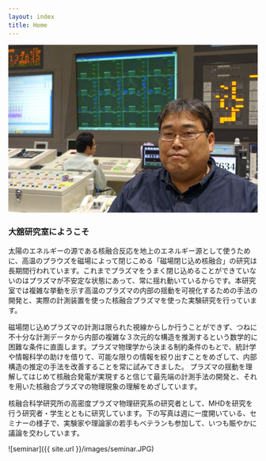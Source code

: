 ```yaml
---
layout: index
title: Home
---
```

![ohdachi_in_controlroom](/images/ohdachi_controlroom.jpg)

### 大舘研究室にようこそ


太陽のエネルギーの源である核融合反応を地上のエネルギー源として使うために、高温のプラウズを磁場によって閉じこめる「磁場閉じ込め核融合」の研究は長期間行われています。これまでプラズマをうまく閉じ込めることができていないのはプラズマが不安定な状態にあって、常に揺れ動いているからです。本研究室では複雑な挙動を示す高温のプラズマの内部の揺動を可視化するための手法の開発と、実際の計測装置を使った核融合プラズマを使った実験研究を行っています。

磁場閉じ込めプラズマの計測は限られた視線からしか行うことができず、つねに不十分な計測データから内部の複雑な３次元的な構造を推測するという数学的に困難な条件に直面します。プラズマ物理学から決まる制約条件のもとで、統計学や情報科学の助けを借りて、可能な限りの情報を絞り出すことをめざして、内部構造の推定の手法を改善することを常に試みてきました。
プラズマの揺動を理解してはじめて核融合発電が実現すると信じて最先端の計測手法の開発と、それを用いた核融合プラズマの物理現象の理解をめざしています。

核融合科学研究所の高密度プラズマ物理研究系の研究者として、MHDを研究を行う研究者・学生とともに研究しています。下の写真は週に一度開いている、セミナーの様子で、実験家や理論家の若手もベテランも参加して、いつも賑やかに議論を交わしています。

![seminar]({{ site.url }}/images/seminar.JPG)

